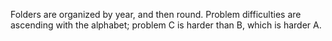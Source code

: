 Folders are organized by year, and then round. Problem difficulties are ascending with the alphabet; problem C is harder than B, which is harder A.
